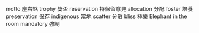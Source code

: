 motto 座右銘
trophy 獎盃
reservation 持保留意見
allocation 分配
foster 培養
preservation 保存
indigenous 當地
scatter 分散
bliss 極樂
Elephant in the room
mandatory 強制
